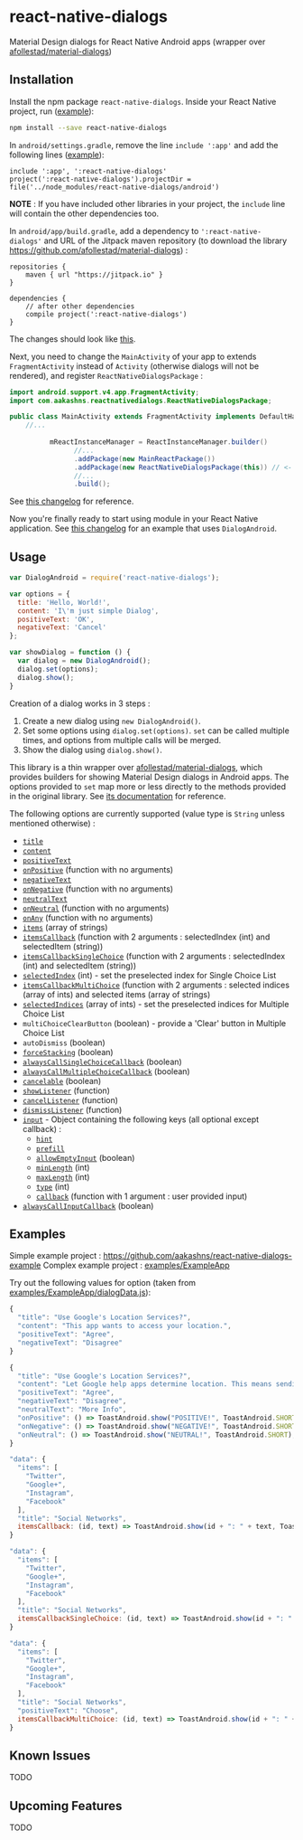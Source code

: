 # react-native-dialogs
Material Design dialogs for React Native Android apps (wrapper over [afollestad/material-dialogs](https://github.com/afollestad/material-dialogs))

Installation
------------

Install the npm package `react-native-dialogs`. Inside your React Native project, run ([example](https://github.com/aakashns/react-native-dialogs-example/commit/e6b83bf3d2238cf7e4ec3688519f38b2544ccad5)):
```bash
npm install --save react-native-dialogs
```

In `android/settings.gradle`, remove the line `include ':app'` and add the following lines ([example](https://github.com/aakashns/react-native-dialogs-example/commit/32b4159725601e0ea17e140f0a9b62161d567804)):
```
include ':app', ':react-native-dialogs'
project(':react-native-dialogs').projectDir = file('../node_modules/react-native-dialogs/android')
```
**NOTE** : If you have included other libraries in your project, the `include` line will contain the other dependencies too.

In `android/app/build.gradle`, add a dependency to `':react-native-dialogs'` and URL of the Jitpack maven repository (to download the library https://github.com/afollestad/material-dialogs) :
```
repositories {
    maven { url "https://jitpack.io" }
}

dependencies {
    // after other dependencies
    compile project(':react-native-dialogs')
}
```
The changes should look like [this](https://github.com/aakashns/react-native-dialogs-example/commit/b58086d8fb9ece99f0e678dd8bf0e689a856bd43).

Next, you need to change the `MainActivity` of your app to extends `FragmentActivity` instead of `Activity` (otherwise dialogs will not be rendered), and register `ReactNativeDialogsPackage` : 
```java
import android.support.v4.app.FragmentActivity;
import com.aakashns.reactnativedialogs.ReactNativeDialogsPackage;

public class MainActivity extends FragmentActivity implements DefaultHardwareBackBtnHandler {
    //...
  
          mReactInstanceManager = ReactInstanceManager.builder()
                //...
                .addPackage(new MainReactPackage())
                .addPackage(new ReactNativeDialogsPackage(this)) // <- ADD THIS LINE!
                //...
                .build();

```
See [this changelog](https://github.com/aakashns/react-native-dialogs-example/commit/52cac27756963bcd2f4fdcd039e1a78028bb0abd) for reference.

Now you're finally ready to start using module in your React Native application. See [this changelog](https://github.com/aakashns/react-native-dialogs-example/commit/2d8e02c22275479d2fbbb89f99dcb846834bec9d) for an example that uses `DialogAndroid`.

Usage
-----
```javascript
var DialogAndroid = require('react-native-dialogs');

var options = {
  title: 'Hello, World!',
  content: 'I\'m just simple Dialog',
  positiveText: 'OK',
  negativeText: 'Cancel'
};

var showDialog = function () {
  var dialog = new DialogAndroid();
  dialog.set(options);
  dialog.show();
}
```
Creation of a dialog works in 3 steps :
1. Create a new dialog using `new DialogAndroid()`.
2. Set some options using `dialog.set(options)`. `set` can be called multiple times, and options from multiple calls will be merged.
3. Show the dialog using `dialog.show()`.

This library is a thin wrapper over [afollestad/material-dialogs](https://github.com/afollestad/material-dialogs), which provides builders for showing Material Design dialogs in Android apps. The options provided to `set` map more or less directly to the methods provided in the original library. See [its documentation](https://github.com/afollestad/material-dialogs#basic-dialog) for reference.

The following options are currently supported (value type is `String` unless mentioned otherwise) :
* [`title`](https://github.com/afollestad/material-dialogs#basic-dialog)
* [`content`](https://github.com/afollestad/material-dialogs#basic-dialog)
* [`positiveText`](https://github.com/afollestad/material-dialogs#basic-dialog)
* [`onPositive`](https://github.com/afollestad/material-dialogs#callbacks) (function with no arguments)
* [`negativeText`](https://github.com/afollestad/material-dialogs#basic-dialog)
* [`onNegative`](https://github.com/afollestad/material-dialogs#callbacks) (function with no arguments)
* [`neutralText`](https://github.com/afollestad/material-dialogs#neutral-action-button)
* [`onNeutral`](https://github.com/afollestad/material-dialogs#callbacks) (function with no arguments)
* [`onAny`](https://github.com/afollestad/material-dialogs#callbacks) (function with no arguments)
* [`items`](https://github.com/afollestad/material-dialogs#list-dialogs) (array of strings)
* [`itemsCallback`](https://github.com/afollestad/material-dialogs#list-dialogs) (function with 2 arguments : selectedIndex (int) and selectedItem (string))
* [`itemsCallbackSingleChoice`](https://github.com/afollestad/material-dialogs#single-choice-list-dialogs) (function with 2 arguments : selectedIndex (int) and selectedItem (string))
* [`selectedIndex`](https://github.com/afollestad/material-dialogs#single-choice-list-dialogs) (int) - set the preselected index for Single Choice List
* [`itemsCallbackMultiChoice`](https://github.com/afollestad/material-dialogs#multi-choice-list-dialogs) (function with 2 arguments : selected indices (array of ints) and selected items (array of strings)
* [`selectedIndices`](https://github.com/afollestad/material-dialogs#multi-choice-list-dialogs) (array of ints) - set the preselected indices for Multiple Choice List
* `multiChoiceClearButton` (boolean) - provide a 'Clear' button in Multiple Choice List
* `autoDismiss` (boolean)
* [`forceStacking`](https://github.com/afollestad/material-dialogs#stacked-action-buttons) (boolean)
* [`alwaysCallSingleChoiceCallback`](https://github.com/afollestad/material-dialogs#single-choice-list-dialogs) (boolean)
* [`alwaysCallMultipleChoiceCallback`](https://github.com/afollestad/material-dialogs#multi-choice-list-dialogs) (boolean)
* [`cancelable`](https://github.com/afollestad/material-dialogs#show-cancel-and-dismiss-callbacks) (boolean)
* [`showListener`](https://github.com/afollestad/material-dialogs#show-cancel-and-dismiss-callbacks) (function)
* [`cancelListener`](https://github.com/afollestad/material-dialogs#show-cancel-and-dismiss-callbacks) (function)
* [`dismissListener`](https://github.com/afollestad/material-dialogs#show-cancel-and-dismiss-callbacks) (function)
* [`input`](https://github.com/afollestad/material-dialogs#input-dialogs) - Object containing the following keys (all optional except callback) :
  * [`hint`](https://github.com/afollestad/material-dialogs#input-dialogs)
  * [`prefill`](https://github.com/afollestad/material-dialogs#input-dialogs)
  * [`allowEmptyInput`](https://github.com/afollestad/material-dialogs#input-dialogs) (boolean)
  * [`minLength`](https://github.com/afollestad/material-dialogs#limiting-input-length) (int)
  * [`maxLength`](https://github.com/afollestad/material-dialogs#limiting-input-length) (int)
  * [`type`](https://github.com/afollestad/material-dialogs#input-dialogs) (int)
  * [`callback`](https://github.com/afollestad/material-dialogs#input-dialogs) (function with 1 argument : user provided input)
* [`alwaysCallInputCallback`](https://github.com/afollestad/material-dialogs#input-dialogs) (boolean)

Examples
--------

Simple example project : https://github.com/aakashns/react-native-dialogs-example
Complex example project : [examples/ExampleApp](./examples/ExampleApp)

Try out the following values for option (taken from [examples/ExampleApp/dialogData.js](./examples/ExampleApp/dialogData.js)):

```javascript
{
  "title": "Use Google's Location Services?",
  "content": "This app wants to access your location.",
  "positiveText": "Agree",
  "negativeText": "Disagree"
}
```

```javascript
{
  "title": "Use Google's Location Services?",
  "content": "Let Google help apps determine location. This means sending anonymous location data to Google, even when no apps are running.",
  "positiveText": "Agree",
  "negativeText": "Disagree",
  "neutralText": "More Info",
  "onPositive": () => ToastAndroid.show("POSITIVE!", ToastAndroid.SHORT),
  "onNegative": () => ToastAndroid.show("NEGATIVE!", ToastAndroid.SHORT),
  "onNeutral": () => ToastAndroid.show("NEUTRAL!", ToastAndroid.SHORT),
}
```

```javascript
"data": {
  "items": [
    "Twitter",
    "Google+",
    "Instagram",
    "Facebook"
  ],
  "title": "Social Networks",
  itemsCallback: (id, text) => ToastAndroid.show(id + ": " + text, ToastAndroid.SHORT);
}
```

```javascript
"data": {
  "items": [
    "Twitter",
    "Google+",
    "Instagram",
    "Facebook"
  ],
  "title": "Social Networks",
  itemsCallbackSingleChoice: (id, text) => ToastAndroid.show(id + ": " + text, ToastAndroid.SHORT);
}
```

```javascript
"data": {
  "items": [
    "Twitter",
    "Google+",
    "Instagram",
    "Facebook"
  ],
  "title": "Social Networks",
  "positiveText": "Choose",
  itemsCallbackMultiChoice: (id, text) => ToastAndroid.show(id + ": " + text, ToastAndroid.SHORT);
}
```



Known Issues
------------
TODO

Upcoming Features
-------
TODO

